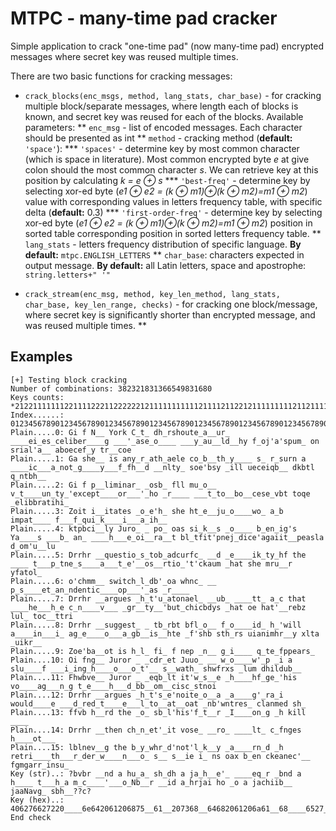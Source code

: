 # MTPC - many-time pad cracker

Simple application to crack "one-time pad" (now many-time pad) encrypted messages where secret key was reused multiple times.

There are two basic functions for cracking messages:
* `crack_blocks(enc_msgs, method, lang_stats, char_base)` - for cracking multiple block/separate messages, where length each of blocks is known, and secret key was reused for each of the blocks. Available parameters:
** `enc_msg` - list of encoded messages. Each character should be presented as int
** `method` - cracking method (**default:** `'space'`):
*** `'spaces'` - determine key by most common character (which is space in literature). Most common encrypted byte _e_ at give colon should the most common character _s_. We can retrieve key at this position by calculating _k = e ⊕ s_
*** `'best-freq'` - determine key by selecting xor-ed byte (_e1 ⊕ e2 = (k ⊕ m1)⊕(k ⊕ m2)=m1 ⊕ m2_) value with corresponding values in letters frequency table, with specific delta (**default:** 0.3)
*** `'first-order-freq'` - determine key by selecting xor-ed byte (_e1 ⊕ e2 = (k ⊕ m1)⊕(k ⊕ m2)=m1 ⊕ m2_) position in sorted table corresponding position in sorted letters frequency table.
** `lang_stats` - letters frequency distribution of specific language. **By default:** `mtpc.ENGLISH_LETTERS`
** `char_base`: characters expected in output message. **By default:** all Latin letters, space and apostrophe: `string.letters+" '"`

* `crack_stream(enc_msg, method, key_len_method, lang_stats, char_base, key_len_range, checks)` - for cracking one block/message, where secret key is significantly shorter than encrypted message, and was reused multiple times.
**

## Examples
```
[+] Testing block cracking
Number of combinations: 382321831366549831680
Keys counts: *21221111111221111222112222221211111111111211112112212111111111211211111111111111211211121211222222*12117122312122111186171111127115422
Index......: 012345678901234567890123456789012345678901234567890123456789012345678901234567890123456789012345678901234567890123456789012345678901234
Plain.....0: Gi f N__ York C_t_ dh_rshoute_a__ur_ ____ei_es_celiber____g ___'_ase_o____ ___y_au__ld__hy f_oj'a'spum_ on srial'a__ aboecef_y tr__coe
Plain.....1: Ga she__ is any_r_ath_aele co_b__th_y____ s_ r_surn a ____ic___a_not_g____y___f_fh__d __nlty_ soe'bsy _ill ueceiqb__ dkbtl q_ntbh__
Plain.....2: Gi f p__liminar_ _osb_ fll mu_o__ v_t____un_ty_'except____or___'_ho _r____ ___t_to__bo__cese_vbt toqe _elibbratihi_
Plain.....3: Zoit i__itates _o_e'h_ she ht_e__ju_o____wo_ a_b impat____ f___f_qui_k____i___a_ih__
Plain.....4: ktpbci__ly Juro_ _ po_ oas si_k__s _o____ b_en_ig's Ya____s ___b_ an_ ____h___e_oi__ra__t bl_tfit'pnej_dice'agaiit__peasla d_om'u__lu
Plain.....5: Drrhr __questio_s_tob_adcurfc_ __d _e____ik_ty_hf the ____ t___p_tne_s____a___t_e'__os__rtio_'t'ckaum _hat she mru__r yfatol_
Plain.....6: o'chmm__ switch_l_db'_oa whnc_ __ p_s____et_an_ndentic____op___'_as _r____
Plain.....7: Drrhr __argues _h_t'u_atonael_ __ub_ ____tt_ a_c that ____he___h_e c_n____v___ _gr__ty__'but_chicbdys _hat oe hat'__rebz lul_ toc__ttri
Plain.....8: Drrhr __suggest_ _ tb_rbt bfl_o__ f_o____id_ h_'will a____in___i_ ag_e____o___a_gb__is__hte _f'shb sth_rs uianimhr__y xlta  _uikr__
Plain.....9: Zoe'ba__ot is h_l_ fi_ f nep _n__ g_i____ q_te_fppears_
Plain....10: Oi fng__ Juror _ _cdr_et Juuo_ __ w_o____w'_p _i a slu____f ___i_ing_h____o___o_t'__ s__wath_ shwfrxs _lum dhildub__
Plain....11: Fhwbve__ Juror _ _eqb_lt it'w_s__e _h____hf_ge_'his vo____ag___n_g t_e____h___d_bb__om__cisc_stnoi
Plain....12: Drrhr __argues _h_t's_e'noite_o__a _a____g'_ra_i would____e ___d_red_t____e___l_to__at__oat _nb'wntres_ clanmed sh_
Plain....13: ffvb h__rd the _o_ sb_l'his'f_t__r _I____on_g _h kill ____
Plain....14: Drrhr __then ch_n_et'_it vose_ __ro_ ____lt_ c_fnges h____ot___
Plain....15: lblnev__g the b_y_whr_d'not'l_k__y _a____rn_d _h retri____th___r_der_w____n___o_ s__ s__ie i_ ns oax b_en ckeanec'__ fgmgarr_insu_
Key (str)..: ?bvbr __nd a hu_a_ sh_dh a ja_h__e'_ ____eq_r _bnd a h____ t___h_a m_c____'___o_Nb__r __id a_hrjai ho _o a jachiib__ jaaNavg_ sbh__??c?
Key (hex)..: 406276627220____6e642061206875__61__207368__64682061206a61__68____6527__20________6571__7220__626e6420612068________2074______68__61206d__63________27______6f__4e62____7220____69642061__68726a616920686f20__6f2061206a616368696962____206a61614e617667__20736268____60266332
End check
```
